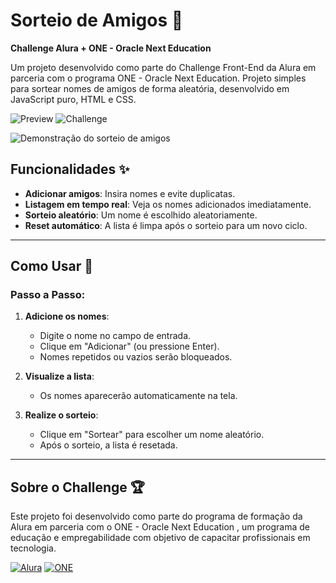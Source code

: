 # Sorteio de Amigos 🎲

**Challenge Alura + ONE - Oracle Next Education**

Um projeto desenvolvido como parte do Challenge Front-End da Alura em parceria com o programa ONE - Oracle Next Education. Projeto simples para sortear nomes de amigos de forma aleatória, desenvolvido em JavaScript puro, HTML e CSS.

![Preview](https://img.shields.io/badge/Status-Concluído-green)
![Challenge](https://img.shields.io/badge/Parceria-Alura%20%2B%20ONE-orange)

![Demonstração do sorteio de amigos](https://cdn1.gnarususercontent.com.br/1/6770300/bc228724-9d53-4aec-a3af-bbee79867580.png)

## Funcionalidades ✨

- **Adicionar amigos**: Insira nomes e evite duplicatas.
- **Listagem em tempo real**: Veja os nomes adicionados imediatamente.
- **Sorteio aleatório**: Um nome é escolhido aleatoriamente.
- **Reset automático**: A lista é limpa após o sorteio para um novo ciclo.

---

## Como Usar 🚀

### Passo a Passo:

1. **Adicione os nomes**:

   - Digite o nome no campo de entrada.
   - Clique em "Adicionar" (ou pressione Enter).
   - Nomes repetidos ou vazios serão bloqueados.

2. **Visualize a lista**:

   - Os nomes aparecerão automaticamente na tela.

3. **Realize o sorteio**:
   - Clique em "Sortear" para escolher um nome aleatório.
   - Após o sorteio, a lista é resetada.

---

## Sobre o Challenge 🏆

Este projeto foi desenvolvido como parte do programa de formação da Alura em parceria com o ONE - Oracle Next Education , um programa de educação e empregabilidade com objetivo de capacitar profissionais em tecnologia.

[![Alura](https://www.alura.com.br/assets/img/home/alura-para-empresas.1730889067.svg?width=200)](https://www.alura.com.br/) [![ONE](https://www.oracle.com/a/ocom/img/rh03-one-br-logo.png?width=290)](https://www.oracle.com/br/education/oracle-next-education/)
